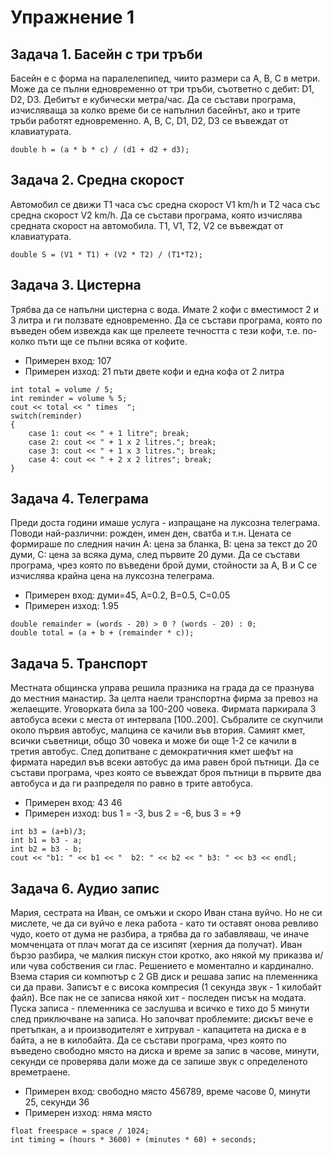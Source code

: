 # Упражнение 1
## Задача 1. Басейн с три тръби
Басейн е с форма на паралелепипед, чиито размери са A, B, C в метри. Може да се пълни едновременно от три тръби, съответно с дебит: D1, D2, D3. Дебитът е кубически метра/час. Да се състави програма, изчисляваща за колко време би се напълнил басейнът, ако и трите тръби работят едновременно. A, B, C, D1, D2, D3 се въвеждат от клавиатурата.
```
double h = (a * b * c) / (d1 + d2 + d3);
```

## Задача 2. Средна скорост
Автомобил се движи T1 часа със средна скорост V1 km/h и T2 часа със средна скорост V2 km/h. Да се състави програма, която  изчислява средната скорост на автомобила.  T1, V1, T2, V2 се въвеждат от клавиатурата.
```
double S = (V1 * T1) + (V2 * T2) / (T1*T2);
```

## Задача 3. Цистерна
Трябва да се напълни цистерна с вода. Имате 2 кофи с вместимост 2 и 3 литра и ги ползвате едновременно. Да се състави програма, която по въведен обем извежда как ще прелеете течността с тези кофи, т.е. по-колко пъти ще се пълни всяка от кофите. 
- Примерен вход: 107 
- Примерен изход: 21 пъти двете кофи и една кофа от 2 литра
```
int total = volume / 5;
int reminder = volume % 5;
cout << total << " times  ";
switch(reminder)
{
	case 1: cout << " + 1 litre"; break;
	case 2: cout << " + 1 x 2 litres."; break;
	case 3: cout << " + 1 x 3 litres."; break;
	case 4: cout << " + 2 x 2 litres"; break;
}
```

## Задача 4. Телеграма
Преди доста години имаше услуга - изпращане на луксозна телеграма. Поводи най-различни: рожден, имен ден, сватба и т.н. Цената се формираше по следния начин А: цена за бланка, B: цена за текст до 20 думи, C: цена за всяка дума, след първите 20 думи. Да се състави програма, чрез която по въведени брой думи, стойности за A, B и C се изчислява крайна цена на луксозна телеграма.
- Примерен вход: думи=45, A=0.2, B=0.5, C=0.05
- Примерен изход: 1.95
```
double remainder = (words - 20) > 0 ? (words - 20) : 0;
double total = (a + b + (remainder * c));
```

## Задача 5. Транспорт
Местната общинска управа решила празника на града да се празнува до местния манастир. За целта наели транспортна фирма за превоз на желаещите. Уговорката била за 100-200 човека. Фирмата паркирала 3 автобуса всеки с места от интервала [100..200]. Събралите се скупчили около първия автобус, малцина се качили във втория. Самият кмет, всички съветници, общо 30 човека и може би още 1-2 се качили в третия автобус. След допитване с демократичния кмет шефът на фирмата наредил във всеки автобус да има равен брой пътници. Да се състави програма, чрез която се въвеждат броя пътници в първите два автобуса и да ги разпределя по равно в трите автобуса.
- Примерен вход: 43 46 
- Примерен изход: bus 1 = -3, bus 2 = -6, bus 3 = +9
```
int b3 = (a+b)/3;
int b1 = b3 - a;
int b2 = b3 - b;
cout << "b1: " << b1 << "  b2: " << b2 << " b3: " << b3 << endl;
```

## Задача 6. Аудио запис
Мария, сестрата на Иван, се омъжи и скоро Иван стана вуйчо. Но не си мислете, че да си вуйчо е лека работа - като ти оставят онова ревливо чудо, което от дума не разбира, а трябва да го забавляваш, че иначе момченцата от плач могат да се изсипят (херния да получат). Иван бързо разбира, че малкия пискун стои кротко, ако някой му приказва и/или чува собствения си глас. Решението е моментално и кардинално. Взема стария си компютър с 2 GB диск и решава запис на племенника си да прави. Записът е с висока компресия (1 секунда звук - 1 килобайт файл). Все пак не се записва някой хит - последен писък на модата. Пуска записа - племенника се заслушва и всичко е тихо до 5 минути след приключване на записа. Но започват проблемите: дискът вече е претъпкан, а и производителят е хитрувал - капацитета на диска е в байта, а не в килобайта. Да се състави програма, чрез която по въведено свободно място на диска и време за запис в часове, минути, секунди се проверява дали може да се запише звук с определеното времетраене.
- Примерен вход: свободно място 456789, време часове 0, минути 25, секунди 36
- Примерен изход: няма място

```
float freespace = space / 1024;
int timing = (hours * 3600) + (minutes * 60) + seconds;
```